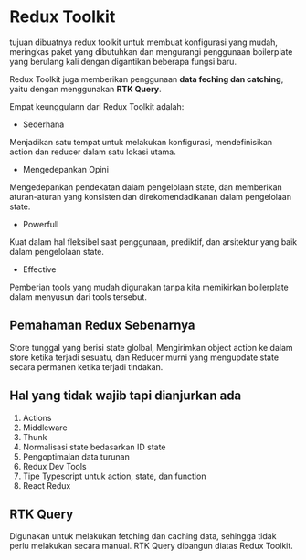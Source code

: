# Redux Toolkit

tujuan dibuatnya redux toolkit untuk membuat konfigurasi yang mudah, meringkas paket yang dibutuhkan dan mengurangi penggunaan boilerplate yang berulang kali dengan digantikan beberapa fungsi baru.

Redux Toolkit juga memberikan penggunaan **data feching dan catching**, yaitu dengan menggunakan **RTK Query**.

Empat keunggulann dari Redux Toolkit adalah:

- Sederhana

Menjadikan satu tempat untuk melakukan konfigurasi, mendefinisikan action dan reducer dalam satu lokasi utama.

- Mengedepankan Opini

Mengedepankan pendekatan dalam pengelolaan state, dan memberikan aturan-aturan yang konsisten dan direkomendadikanan dalam pengelolaan state.

- Powerfull

Kuat dalam hal fleksibel saat penggunaan, prediktif, dan arsitektur yang baik dalam pengelolaan state.

- Effective

Pemberian tools yang mudah digunakan tanpa kita memikirkan boilerplate dalam menyusun dari tools tersebut.

## Pemahaman Redux Sebenarnya

Store tunggal yang berisi state glolbal, Mengirimkan object action ke dalam store ketika terjadi sesuatu, dan Reducer murni yang mengupdate state secara permanen ketika terjadi tindakan.

## Hal yang tidak wajib tapi dianjurkan ada

1. Actions
2. Middleware
3. Thunk
4. Normalisasi state bedasarkan ID state
5. Pengoptimalan data turunan
6. Redux Dev Tools
7. Tipe Typescript untuk action, state, dan function
8. React Redux

## RTK Query

Digunakan untuk melakukan fetching dan caching data, sehingga tidak perlu melakukan secara manual. RTK Query dibangun diatas Redux Toolkit.

